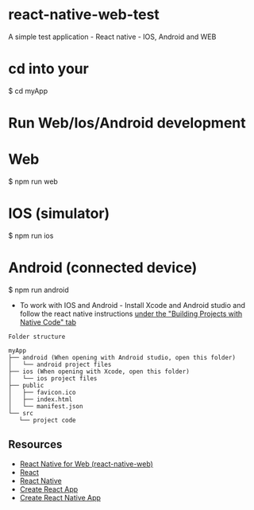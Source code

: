 # react-native-web-test
A simple test application - React native - IOS, Android and WEB

# cd into your <project-directory>
$ cd myApp

# Run Web/Ios/Android development
# Web
$ npm run web

# IOS (simulator)
$ npm run ios

# Android (connected device)
$ npm run android

- To work with IOS and Android - Install Xcode and Android studio and follow the react native instructions [under the "Building Projects with Native Code" tab](https://reactnative.dev/docs/environment-setup)
    
 ```
Folder structure

myApp
├── android (When opening with Android studio, open this folder)
│   └── android project files
├── ios (When opening with Xcode, open this folder)
│   └── ios project files
├── public
│   ├── favicon.ico
│   ├── index.html
│   └── manifest.json
└── src
    └── project code
```

## Resources

- [React Native for Web (react-native-web)](https://github.com/necolas/react-native-web)
- [React](https://reactjs.org/)
- [React Native](http://facebook.github.io/react-native/)
- [Create React App](https://github.com/facebook/create-react-app)
- [Create React Native App](https://github.com/react-community/create-react-native-app)
